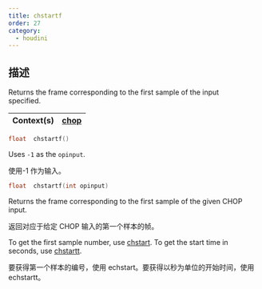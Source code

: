 ```yaml
---
title: chstartf
order: 27
category:
  - houdini
---
```

    
## 描述

Returns the frame corresponding to the first sample of the input  
specified.

| Context(s) | [chop](../contexts/chop.html) |
| ---------- | ----------------------------- |

```c
float  chstartf()
```

Uses `-1` as the `opinput`.

使用-1 作为输入。

```c
float  chstartf(int opinput)
```

Returns the frame corresponding to the first sample of the given CHOP input.

返回对应于给定 CHOP 输入的第一个样本的帧。

To get the first sample number, use [chstart](chstart.html "Returns the start
sample of the input specified."). To get the start time in seconds, use
[chstartt](chstartt.html "Returns the time corresponding to the first sample
of the inputspecified.").

要获得第一个样本的编号，使用 echstart。要获得以秒为单位的开始时间，使用 echstartt。
